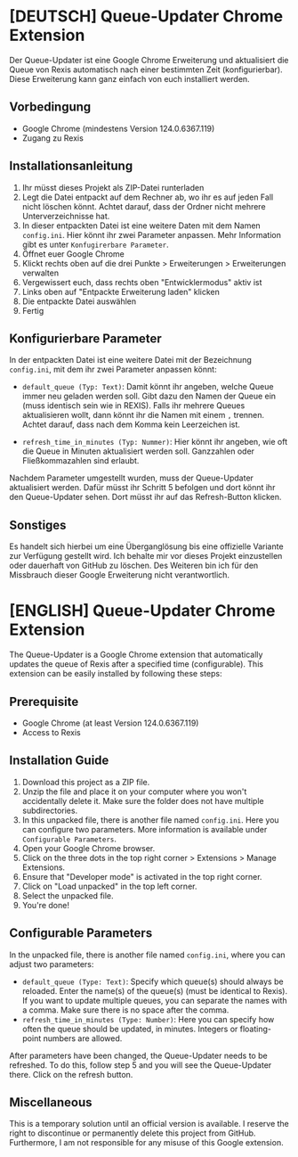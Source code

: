 # [DEUTSCH] Queue-Updater Chrome Extension

Der Queue-Updater ist eine Google Chrome Erweiterung und aktualisiert die Queue von Rexis automatisch nach einer bestimmten Zeit (konfigurierbar). Diese Erweiterung kann ganz einfach von euch installiert werden.

## Vorbedingung
- Google Chrome (mindestens Version 124.0.6367.119)
- Zugang zu Rexis

## Installationsanleitung

1. Ihr müsst dieses Projekt als ZIP-Datei runterladen
2. Legt die Datei entpackt auf dem Rechner ab, wo ihr es auf jeden Fall nicht löschen könnt. Achtet darauf, dass der Ordner nicht mehrere Unterverzeichnisse hat.
3. In dieser entpackten Datei ist eine weitere Daten mit dem Namen `config.ini`. Hier könnt ihr zwei Parameter anpassen. Mehr Information gibt es unter `Konfugirerbare Parameter`.
4. Öffnet euer Google Chrome
5. Klickt rechts oben auf die drei Punkte > Erweiterungen > Erweiterungen verwalten
6. Vergewissert euch, dass rechts oben "Entwicklermodus" aktiv ist
7. Links oben auf "Entpackte Erweiterung laden" klicken
8. Die entpackte Datei auswählen
9. Fertig

## Konfigurierbare Parameter

In der entpackten Datei ist eine weitere Datei mit der Bezeichnung `config.ini`, mit dem ihr zwei Parameter anpassen könnt:

- `default_queue (Typ: Text)`: Damit könnt ihr angeben, welche Queue immer neu geladen werden soll. Gibt dazu den Namen der Queue ein (muss identisch sein wie in REXIS). Falls ihr mehrere Queues aktualisieren wollt, dann könnt ihr die Namen mit einem `,` trennen. Achtet darauf, dass nach dem Komma kein Leerzeichen ist.

- `refresh_time_in_minutes (Typ: Nummer)`: Hier könnt ihr angeben, wie oft die Queue in Minuten aktualisiert werden soll. Ganzzahlen oder Fließkommazahlen sind erlaubt. 

Nachdem Parameter umgestellt wurden, muss der Queue-Updater aktualisiert werden. Dafür müsst ihr Schritt 5 befolgen und dort könnt ihr den Queue-Updater sehen. Dort müsst ihr auf das Refresh-Button klicken.

## Sonstiges
Es handelt sich hierbei um eine Überganglösung bis eine offizielle Variante zur Verfügung gestellt wird. Ich behalte mir vor dieses Projekt einzustellen oder dauerhaft von GitHub zu löschen. Des Weiteren bin ich für den Missbrauch dieser Google Erweiterung nicht verantwortlich.

# [ENGLISH] Queue-Updater Chrome Extension

The Queue-Updater is a Google Chrome extension that automatically updates the queue of Rexis after a specified time (configurable). This extension can be easily installed by following these steps:

## Prerequisite
- Google Chrome (at least Version 124.0.6367.119)
- Access to Rexis

## Installation Guide

1. Download this project as a ZIP file.
2. Unzip the file and place it on your computer where you won't accidentally delete it. Make sure the folder does not have multiple subdirectories.
3. In this unpacked file, there is another file named `config.ini`. Here you can configure two parameters. More information is available under `Configurable Parameters`.
4. Open your Google Chrome browser.
5. Click on the three dots in the top right corner > Extensions > Manage Extensions.
6. Ensure that "Developer mode" is activated in the top right corner.
7. Click on "Load unpacked" in the top left corner.
8. Select the unpacked file.
9. You're done!

## Configurable Parameters

In the unpacked file, there is another file named `config.ini`, where you can adjust two parameters:

- `default_queue (Type: Text)`: Specify which queue(s) should always be reloaded. Enter the name(s) of the queue(s) (must be identical to Rexis). If you want to update multiple queues, you can separate the names with a comma. Make sure there is no space after the comma.
- `refresh_time_in_minutes (Type: Number)`: Here you can specify how often the queue should be updated, in minutes. Integers or floating-point numbers are allowed.

After parameters have been changed, the Queue-Updater needs to be refreshed. To do this, follow step 5 and you will see the Queue-Updater there. Click on the refresh button.

## Miscellaneous

This is a temporary solution until an official version is available. I reserve the right to discontinue or permanently delete this project from GitHub. Furthermore, I am not responsible for any misuse of this Google extension.
